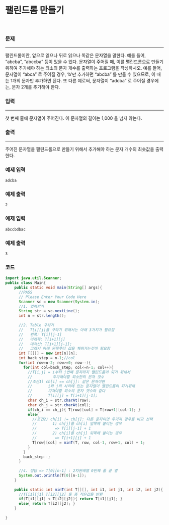 # 팰린드롬 만들기

<br>

### 문제

----------

팰린드롬이란, 앞으로 읽으나 뒤로 읽으나 똑같은 문자열을 말한다. 예를 들어, “abcba”, “abccba” 등이 있을 수 있다. 문자열이 주어질 때, 이를 팰린드롬으로 만들기 위하여 추가해야 하는 최소의 문자 개수를 출력하는 프로그램을 작성하시오. 예를 들어, 문자열이 “abca” 로 주어질 경우, ‘b’만 추가하면 “abcba” 를 만들 수 있으므로, 이 때는 1개의 문자만 추가하면 된다. 또 다른 예로써, 문자열이 “adcba” 로 주어질 경우에는, 문자 2개를 추가해야 한다.


### 입력

----------

첫 번째 줄에 문자열이 주어진다. 이 문자열의 길이는 1,000 을 넘지 않는다.

### 출력

----------

주어진 문자열을 팰린드롬으로 만들기 위해서 추가해야 하는 문자 개수의 최솟값을 출력한다.

### 예제 입력

```
adcba
```

### 예제 출력

```
2
```

### 예제 입력

```
abccbdbac
```

### 예제 출력

```
3
```

### 코드

```java
import java.util.Scanner;
public class Main{
    public static void main(String[] args){
      //PASS
      // Please Enter Your Code Here
      Scanner sc = new Scanner(System.in);
      //1. 입력받기
      String str = sc.nextLine();
      int n = str.length();
      
      //2. Table 구하기
      //   T[i][j]를 구하기 위해서는 아래 3가지가 필요함
      //   왼쪽: T[i][j-1]
      //   아래쪽: T[i+1][j]
      //   대각선: T[i+1][j-1];
      //   그래서 아래 왼쪽부터 값을 채워가는것이 필요함
      int T[][] = new int[n][n];
      int back_step = n-1;//col
      for(int row=n-2; row>=0; row--){
        for(int col=back_step; col<=n-1; col++){
          //T[i,j] = i부터 j번째 문자까지 팰린드롬이 되기 위해서 
          //         추가해야할 최소한의 문자 갯수
          //조건1) ch[i] == ch[j]: 같은 문자이면 
          //       i와 j의 사이에 있는 문자열이 팰린드롬이 되기위해
          //       가져야할 최소의 문자 갯수와 같다
          //       T[i][j] = T[i+1][j-1];
          char ch_i = str.charAt(row);
          char ch_j = str.charAt(col);
          if(ch_i == ch_j){ T[row][col] = T[row+1][col-1]; }
          else{
            //조건2) ch[i] != ch[j]: 다른 문자이면 두가지 경우를 비교 선택
            //       1) ch[j]를 ch[i] 앞쪽에 붙이는 경우
            //        => T[i][j-1] + 1
            //       2) ch[i]를 ch[j] 뒤쪽에 붙이는 경우
            //        => T[i+1][j] + 1          
            T[row][col] = minT(T, row, col-1, row+1, col) + 1;
          }
        }
        back_step--;
      }
      
      //4. 정답 => T[0][n-1] : 2차원배열 0번째 줄 끝 열
      System.out.println(T[0][n-1]);
    }
    
    public static int minT(int T[][], int i1, int j1, int i2, int j2){
      //T[i1][j1] T[i2][j2] 둘 중 작은값을 반환
      if(T[i1][j1] < T[i2][j2]){ return T[i1][j1]; }
      else{ return T[i2][j2]; } 
    }
    
}
```